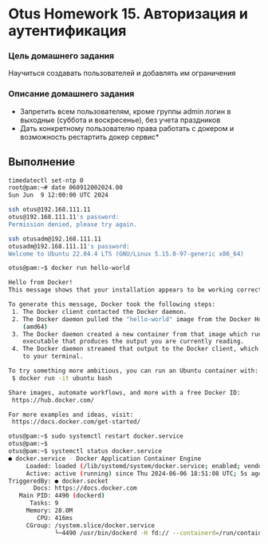 # Otus Homework 15. Авторизация и аутентификация
### Цель домашнего задания
Научиться создавать пользователей и добавлять им ограничения
### Описание домашнего задания
- Запретить всем пользователям, кроме группы admin логин в выходные (суббота и воскресенье), без учета праздников
- Дать конкретному пользователю права работать с докером и возможность рестартить докер сервис*
## Выполнение



```bash
timedatectl set-ntp 0
root@pam:~# date 060912002024.00
Sun Jun  9 12:00:00 UTC 2024
```

```bash
ssh otus@192.168.111.11
otus@192.168.111.11's password:
Permission denied, please try again.
```

```bash
ssh otusadm@192.168.111.11
otusadm@192.168.111.11's password:
Welcome to Ubuntu 22.04.4 LTS (GNU/Linux 5.15.0-97-generic x86_64)
```



```bash
otus@pam:~$ docker run hello-world

Hello from Docker!
This message shows that your installation appears to be working correctly.

To generate this message, Docker took the following steps:
 1. The Docker client contacted the Docker daemon.
 2. The Docker daemon pulled the "hello-world" image from the Docker Hub.
    (amd64)
 3. The Docker daemon created a new container from that image which runs the
    executable that produces the output you are currently reading.
 4. The Docker daemon streamed that output to the Docker client, which sent it
    to your terminal.

To try something more ambitious, you can run an Ubuntu container with:
 $ docker run -it ubuntu bash

Share images, automate workflows, and more with a free Docker ID:
 https://hub.docker.com/

For more examples and ideas, visit:
 https://docs.docker.com/get-started/
```


```bash
otus@pam:~$ sudo systemctl restart docker.service
otus@pam:~$
otus@pam:~$ systemctl status docker.service
● docker.service - Docker Application Container Engine
     Loaded: loaded (/lib/systemd/system/docker.service; enabled; vendor preset: enabled)
     Active: active (running) since Thu 2024-06-06 18:51:08 UTC; 5s ago
TriggeredBy: ● docker.socket
       Docs: https://docs.docker.com
   Main PID: 4490 (dockerd)
      Tasks: 9
     Memory: 28.0M
        CPU: 416ms
     CGroup: /system.slice/docker.service
             └─4490 /usr/bin/dockerd -H fd:// --containerd=/run/containerd/containerd.sock
```
